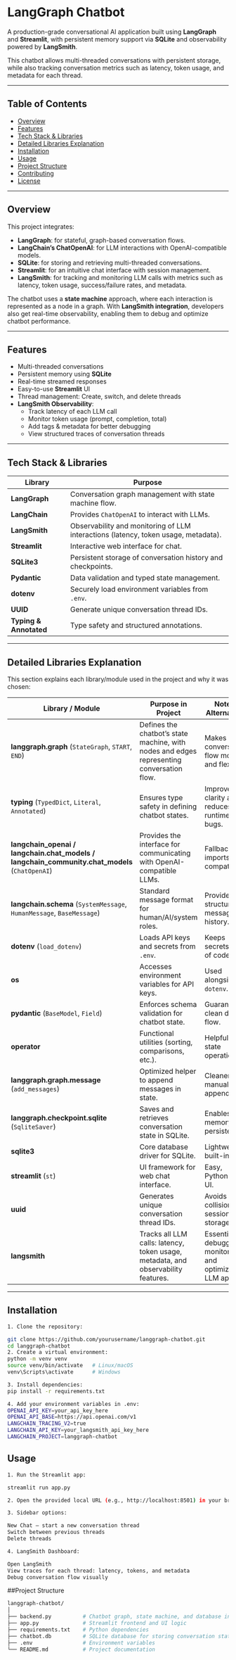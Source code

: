 # LangGraph Chatbot

A production-grade conversational AI application built using **LangGraph** and **Streamlit**, with persistent memory support via **SQLite** and observability powered by **LangSmith**.  

This chatbot allows multi-threaded conversations with persistent storage, while also tracking conversation metrics such as latency, token usage, and metadata for each thread.  

---

## Table of Contents

- [Overview](#overview)  
- [Features](#features)  
- [Tech Stack & Libraries](#tech-stack--libraries)  
- [Detailed Libraries Explanation](#detailed-libraries-explanation)  
- [Installation](#installation)  
- [Usage](#usage)  
- [Project Structure](#project-structure)  
- [Contributing](#contributing)  
- [License](#license)  

---

## Overview

This project integrates:  

- **LangGraph**: for stateful, graph-based conversation flows.  
- **LangChain’s ChatOpenAI**: for LLM interactions with OpenAI-compatible models.  
- **SQLite**: for storing and retrieving multi-threaded conversations.  
- **Streamlit**: for an intuitive chat interface with session management.  
- **LangSmith**: for tracking and monitoring LLM calls with metrics such as latency, token usage, success/failure rates, and metadata.  

The chatbot uses a **state machine** approach, where each interaction is represented as a node in a graph. With **LangSmith integration**, developers also get real-time observability, enabling them to debug and optimize chatbot performance.  

---

## Features

- Multi-threaded conversations  
- Persistent memory using **SQLite**  
- Real-time streamed responses  
- Easy-to-use **Streamlit** UI  
- Thread management: Create, switch, and delete threads  
- **LangSmith Observability**:  
  - Track latency of each LLM call  
  - Monitor token usage (prompt, completion, total)  
  - Add tags & metadata for better debugging  
  - View structured traces of conversation threads  

---

## Tech Stack & Libraries

| Library | Purpose |
|---------|---------|
| **LangGraph** | Conversation graph management with state machine flow. |
| **LangChain** | Provides `ChatOpenAI` to interact with LLMs. |
| **LangSmith** | Observability and monitoring of LLM interactions (latency, token usage, metadata). |
| **Streamlit** | Interactive web interface for chat. |
| **SQLite3** | Persistent storage of conversation history and checkpoints. |
| **Pydantic** | Data validation and typed state management. |
| **dotenv** | Securely load environment variables from `.env`. |
| **UUID** | Generate unique conversation thread IDs. |
| **Typing & Annotated** | Type safety and structured annotations. |

---

## Detailed Libraries Explanation

This section explains each library/module used in the project and why it was chosen:  

| Library / Module | Purpose in Project | Notes / Alternatives |
|------------------|-------------------|----------------------|
| **langgraph.graph** (`StateGraph`, `START`, `END`) | Defines the chatbot’s state machine, with nodes and edges representing conversation flow. | Makes conversation flow modular and flexible. |
| **typing** (`TypedDict`, `Literal`, `Annotated`) | Ensures type safety in defining chatbot states. | Improves clarity and reduces runtime bugs. |
| **langchain_openai / langchain.chat_models / langchain_community.chat_models** (`ChatOpenAI`) | Provides the interface for communicating with OpenAI-compatible LLMs. | Fallback imports for compatibility. |
| **langchain.schema** (`SystemMessage`, `HumanMessage`, `BaseMessage`) | Standard message format for human/AI/system roles. | Provides structure to message history. |
| **dotenv** (`load_dotenv`) | Loads API keys and secrets from `.env`. | Keeps secrets out of codebase. |
| **os** | Accesses environment variables for API keys. | Used alongside `dotenv`. |
| **pydantic** (`BaseModel`, `Field`) | Enforces schema validation for chatbot state. | Guarantees clean data flow. |
| **operator** | Functional utilities (sorting, comparisons, etc.). | Helpful for state operations. |
| **langgraph.graph.message** (`add_messages`) | Optimized helper to append messages in state. | Cleaner than manual appending. |
| **langgraph.checkpoint.sqlite** (`SqliteSaver`) | Saves and retrieves conversation state in SQLite. | Enables memory persistence. |
| **sqlite3** | Core database driver for SQLite. | Lightweight, built-in DB. |
| **streamlit** (`st`) | UI framework for web chat interface. | Easy, Python-first UI. |
| **uuid** | Generates unique conversation thread IDs. | Avoids collisions in session storage. |
| **langsmith** | Tracks all LLM calls: latency, token usage, metadata, and observability features. | Essential for debugging, monitoring, and optimizing LLM apps. |

---

## Installation

```bash
1. Clone the repository:

git clone https://github.com/yourusername/langgraph-chatbot.git
cd langgraph-chatbot
2. Create a virtual environment:
python -m venv venv
source venv/bin/activate   # Linux/macOS
venv\Scripts\activate      # Windows

3. Install dependencies:
pip install -r requirements.txt

4. Add your environment variables in .env:
OPENAI_API_KEY=your_api_key_here
OPENAI_API_BASE=https://api.openai.com/v1
LANGCHAIN_TRACING_V2=true
LANGCHAIN_API_KEY=your_langsmith_api_key_here
LANGCHAIN_PROJECT=langgraph-chatbot
```

## Usage

```bash
1. Run the Streamlit app:

streamlit run app.py

2. Open the provided local URL (e.g., http://localhost:8501) in your browser.

3. Sidebar options:

New Chat – start a new conversation thread
Switch between previous threads
Delete threads

4. LangSmith Dashboard:

Open LangSmith
View traces for each thread: latency, tokens, and metadata
Debug conversation flow visually
```

##Project Structure

```bash
langgraph-chatbot/
│
├── backend.py          # Chatbot graph, state machine, and database integration
├── app.py              # Streamlit frontend and UI logic
├── requirements.txt    # Python dependencies
├── chatbot.db          # SQLite database for storing conversation states
├── .env                # Environment variables
└── README.md           # Project documentation
```